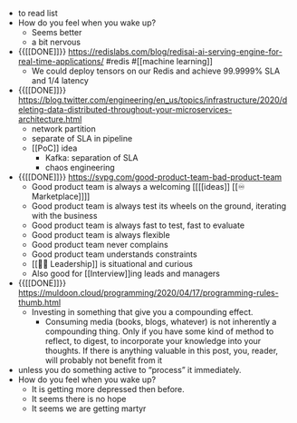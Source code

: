 - to read list
- How do you feel when you wake up?
    - Seems better
    - a bit nervous
- {{[[DONE]]}} https://redislabs.com/blog/redisai-ai-serving-engine-for-real-time-applications/ #redis #[[machine learning]]
    - We could deploy tensors on our Redis and achieve 99.9999% SLA and 1/4 latency
- {{[[DONE]]}} https://blog.twitter.com/engineering/en_us/topics/infrastructure/2020/deleting-data-distributed-throughout-your-microservices-architecture.html
    - network partition
    - separate of SLA in pipeline 
    - [[PoC]] idea
        - Kafka: separation of SLA
        - chaos engineering
- {{[[DONE]]}} https://svpg.com/good-product-team-bad-product-team
    - Good product team is always a welcoming [[[[ideas]] [[♾️ Marketplace]]]]
    - Good product team is always test its wheels on the ground, iterating with the business
    - Good product team is always fast to test, fast to evaluate
    - Good product team is always flexible
    - Good product team never complains
    - Good product team understands constraints
    - [[☝🏻 Leadership]] is situational and curious
    - Also good for [[Interview]]ing leads and managers
- {{[[DONE]]}} https://muldoon.cloud/programming/2020/04/17/programming-rules-thumb.html
    - Investing in something that give you a compounding effect.
        - Consuming media (books, blogs, whatever) is not inherently a compounding thing. Only if you have some kind of method to reflect, to digest, to incorporate your knowledge into your thoughts. If there is anything valuable in this post, you, reader, will probably not benefit from it 
- unless you do something active to “process” it immediately.
- How do you feel when you wake up?
    - It is getting more depressed then before.
    - It seems there is no hope
    - It seems we are getting martyr
